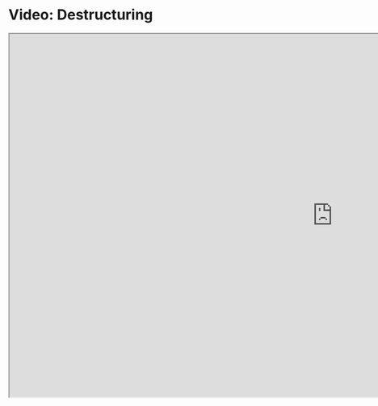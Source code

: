 # Video: Destructuring

<iframe src="https://scrimba.com/scrim/co3d6476e94559a99f425322e?pl=pzvM7hM" width="1280" height="720" allowfullscreen="allowfullscreen" allow="autoplay; fullscreen; picture-in-picture"></iframe>
